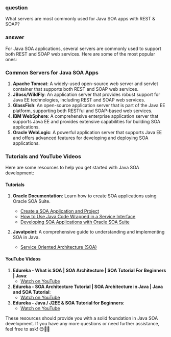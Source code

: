 ### question
What servers are most commonly used for Java SOA apps with REST & SOAP?

### answer
For Java SOA applications, several servers are commonly used to support both REST and SOAP web services. Here are some of the most popular ones:

### Common Servers for Java SOA Apps

1. **Apache Tomcat**: A widely-used open-source web server and servlet container that supports both REST and SOAP web services.
2. **JBoss/WildFly**: An application server that provides robust support for Java EE technologies, including REST and SOAP web services.
3. **GlassFish**: An open-source application server that is part of the Java EE platform, supporting both RESTful and SOAP-based web services.
4. **IBM WebSphere**: A comprehensive enterprise application server that supports Java EE and provides extensive capabilities for building SOA applications.
5. **Oracle WebLogic**: A powerful application server that supports Java EE and offers advanced features for developing and deploying SOA applications.

### Tutorials and YouTube Videos

Here are some resources to help you get started with Java SOA development:

#### Tutorials
1. **Oracle Documentation**: Learn how to create SOA applications using Oracle SOA Suite.
   - [Create a SOA Application and Project](https://www.javatpoint.com/soap-and-rest-web-services)
   - [How to Use Java Code Wrapped in a Service Interface](https://www.javatpoint.com/soap-and-rest-web-services)
   - [Developing SOA Applications with Oracle SOA Suite](https://www.javatpoint.com/soap-and-rest-web-services)

2. **Javatpoint**: A comprehensive guide to understanding and implementing SOA in Java.
   - [Service Oriented Architecture (SOA)](https://www.javatpoint.com/soap-and-rest-web-services)

#### YouTube Videos
1. **Edureka - What is SOA | SOA Architecture | SOA Tutorial For Beginners | Java**:
   - [Watch on YouTube](https://www.javatpoint.com/soap-and-rest-web-services)
2. **Edureka - SOA Architecture Tutorial | SOA Architecture in Java | Java and SOA Tutorial**:
   - [Watch on YouTube](https://www.javatpoint.com/soap-and-rest-web-services)
3. **Edureka - Java / J2EE & SOA Tutorial for Beginners**:
   - [Watch on YouTube](https://www.javatpoint.com/soap-and-rest-web-services)

These resources should provide you with a solid foundation in Java SOA development. If you have any more questions or need further assistance, feel free to ask! 😊📄💡